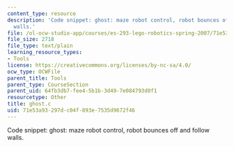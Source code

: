 ```yaml
---
content_type: resource
description: 'Code snippet: ghost: maze robot control, robot bounces off and follow
  walls.'
file: /ol-ocw-studio-app/courses/es-293-lego-robotics-spring-2007/71e53a93297dc04f893e7535d9672f46_ghost.c
file_size: 2718
file_type: text/plain
learning_resource_types:
- Tools
license: https://creativecommons.org/licenses/by-nc-sa/4.0/
ocw_type: OCWFile
parent_title: Tools
parent_type: CourseSection
parent_uid: 64fb3db7-fee4-5b1b-3d49-7e084793d0f1
resourcetype: Other
title: ghost.c
uid: 71e53a93-297d-c04f-893e-7535d9672f46
---
```

Code snippet: ghost: maze robot control, robot bounces off and follow walls.